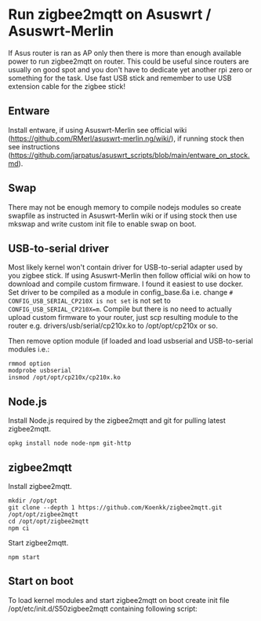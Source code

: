 # Run zigbee2mqtt on Asuswrt / Asuswrt-Merlin
If Asus router is ran as AP only then there is more than enough available power to run zigbee2mqtt on router. This could be useful since routers are usually on good spot and you don't have to dedicate yet another rpi zero or something for the task. Use fast USB stick and remember to use USB extension cable for the zigbee stick!

## Entware
Install entware, if using Asuswrt-Merlin see official wiki (https://github.com/RMerl/asuswrt-merlin.ng/wiki/), if running stock then see instructions (https://github.com/jarpatus/asuswrt_scripts/blob/main/entware_on_stock.md).

## Swap
There may not be enough memory to compile nodejs modules so create swapfile as instructed in Asuswrt-Merlin wiki or if using stock then use mkswap and write custom init file to enable swap on boot.  

## USB-to-serial driver
Most likely kernel won't contain driver for USB-to-serial adapter used by you zigbee stick. If using Asuswrt-Merlin then follow official wiki on how to download and compile custom firmware. I found it easiest to use docker. Set driver to be compiled as a module in config_base.6a i.e. change `# CONFIG_USB_SERIAL_CP210X is not set` is not set to `CONFIG_USB_SERIAL_CP210X=m`. Compile but there is no need to actually upload custom firmware to your router, just scp resulting module to the router e.g. drivers/usb/serial/cp210x.ko to /opt/opt/cp210x or so.

Then remove option module (if loaded and load usbserial and USB-to-serial modules i.e.:
```
rmmod option
modprobe usbserial
insmod /opt/opt/cp210x/cp210x.ko
```

## Node.js
Install Node.js required by the zigbee2mqtt and git for pulling latest zigbee2mqtt.

```
opkg install node node-npm git-http
```

## zigbee2mqtt
Install zigbee2mqtt.

```
mkdir /opt/opt
git clone --depth 1 https://github.com/Koenkk/zigbee2mqtt.git /opt/opt/zigbee2mqtt
cd /opt/opt/zigbee2mqtt
npm ci
```

Start zigbee2mqtt.
```
npm start
```

## Start on boot
To load kernel modules and start zigbee2mqtt on boot create init file /opt/etc/init.d/S50zigbee2mqtt containing following script:

```
```




